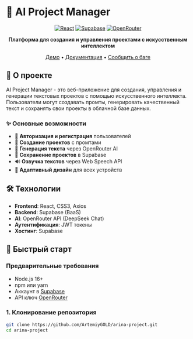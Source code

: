 # 🚀 AI Project Manager

<div align="center">

[![React](https://img.shields.io/badge/React-18.2.0-blue)](https://reactjs.org/)
[![Supabase](https://img.shields.io/badge/Supabase-Database-green)](https://supabase.com/)
[![OpenRouter](https://img.shields.io/badge/OpenRouter-AI-orange)](https://openrouter.ai/)

**Платформа для создания и управления проектами с искусственным интеллектом**

[Демо](#) • [Документация](#) • [Сообщить о баге](https://github.com/ArtemiyGOLD/arina-project/issues)

</div>

## 📖 О проекте

AI Project Manager - это веб-приложение для создания, управления и генерации текстовых проектов с помощью искусственного интеллекта. Пользователи могут создавать промты, генерировать качественный текст и сохранять свои проекты в облачной базе данных.

### ✨ Основные возможности

- 🔐 **Авторизация и регистрация** пользователей
- 📝 **Создание проектов** с промтами
- 🤖 **Генерация текста** через OpenRouter AI
- 💾 **Сохранение проектов** в Supabase
- 🔊 **Озвучка текстов** через Web Speech API
- 📱 **Адаптивный дизайн** для всех устройств

## 🛠 Технологии

- **Frontend**: React, CSS3, Axios
- **Backend**: Supabase (BaaS)
- **AI**: OpenRouter API (DeepSeek Chat)
- **Аутентификация**: JWT токены
- **Хостинг**: Supabase

## 🚀 Быстрый старт

### Предварительные требования

- Node.js 16+ 
- npm или yarn
- Аккаунт в [Supabase](https://supabase.com)
- API ключ [OpenRouter](https://openrouter.ai)

### 1. Клонирование репозитория

```bash
git clone https://github.com/ArtemiyGOLD/arina-project.git
cd arina-project
